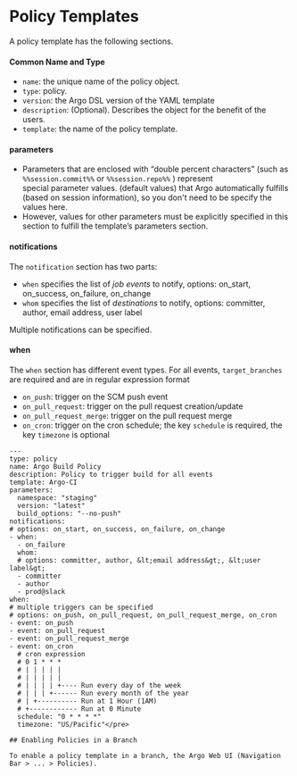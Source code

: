 # Policy Templates

A policy template has the following sections.

#### Common Name and Type

*   `name`: the unique name of the policy object.
*   `type`: policy.
*   `version`: the Argo DSL version of the YAML template
*   `description`: (Optional). Describes the object for the benefit of the users.
*   `template`: the name of the policy template.

#### parameters

*   Parameters that are enclosed with “double percent characters” (such as `%%session.commit%%` or `%%session.repo%%` ) represent  
    special parameter values. (default values) that Argo automatically fulfills (based on session information), so you don't need to be specify the values here.
*   However, values for other parameters must be explicitly specified in this section to fulfill the template’s parameters section.

#### notifications

The `notification` section has two parts:

*   `when` specifies the list of _job events_ to notify, options: on_start, on_success, on_failure, on_change
*   `whom` specifies the list of _destinations_ to notify, options: committer, author, email address, user label

Multiple notifications can be specified.

#### when

The `when` section has different event types. For all events, `target_branches` are required and are in regular expression format

*   `on_push`: trigger on the SCM push event
*   `on_pull_request`: trigger on the pull request creation/update
*   `on_pull_request_merge`: trigger on the pull request merge
*   `on_cron`: trigger on the cron schedule; the key `schedule` is required, the key `timezone` is optional

```
---
type: policy
name: Argo Build Policy
description: Policy to trigger build for all events
template: Argo-CI
parameters:
  namespace: "staging"
  version: "latest"
  build_options: "--no-push"
notifications:
# options: on_start, on_success, on_failure, on_change
- when:
  - on_failure
  whom:
  # options: committer, author, &lt;email address&gt;, &lt;user label&gt;
  - committer
  - author
  - prod@slack
when:
# multiple triggers can be specified
# options: on_push, on_pull_request, on_pull_request_merge, on_cron
- event: on_push
- event: on_pull_request
- event: on_pull_request_merge
- event: on_cron
  # cron expression
  # 0 1 * * *
  # | | | | |
  # | | | | |
  # | | | | +---- Run every day of the week
  # | | | +------ Run every month of the year
  # | +---------- Run at 1 Hour (1AM)
  # +------------ Run at 0 Minute
  schedule: "0 * * * *"
  timezone: "US/Pacific"</pre>

## Enabling Policies in a Branch

To enable a policy template in a branch, the Argo Web UI (Navigation Bar > ... > Policies).
